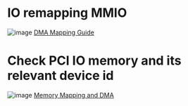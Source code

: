 # IO remapping MMIO

![image](https://github.com/michaelrun/Linux/assets/19384327/30282f63-3038-401b-9600-c9987db3db10)
[DMA Mapping Guide](https://docs.kernel.org/core-api/dma-api-howto.html)

# Check PCI IO memory and its relevant device id

![image](https://github.com/michaelrun/Linux/assets/19384327/f427b511-3d1d-4e62-a988-ea0bda5d906d)
[Memory Mapping and DMA](https://www.oreilly.com/library/view/linux-device-drivers/0596005903/ch15.html)


